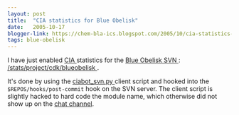 ```yaml
---
layout: post
title:  "CIA statistics for Blue Obelisk"
date:   2005-10-17
blogger-link: https://chem-bla-ics.blogspot.com/2005/10/cia-statistics-for-blue-obelisk.html
tags: blue-obelisk
---
```


I have just enabled [CIA <i class="fa-solid fa-box-archive fa-xs"></i>](https://web.archive.org/web/20051024075530/http://cia.navi.cx/) statistics for the
[Blue Obelisk SVN <i class="fa-solid fa-box-archive fa-xs"></i>](https://web.archive.org/web/20060422193559/http://www.blueobelisk.org/repos/blueobelisk/):
[/stats/project/cdk/blueobelisk  <i class="fa-solid fa-link-slash fa-xs"></i>](http://cia.navi.cx/stats/project/cdk/blueobelisk).

It's done by using the [ciabot_svn.py <i class="fa-solid fa-box-archive fa-xs"></i>](https://web.archive.org/web/20050924050012/http://cia.navi.cx/doc/clients)
client script and hooked into the `$REPOS/hooks/post-commit` hook on the SVN server. The client script is slightly hacked to hard code the module name, which
otherwise did not show up on the [chat channel](irc://irc.freenode.net/#cdk).
